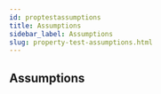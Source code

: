 ```yaml
---
id: proptestassumptions
title: Assumptions
sidebar_label: Assumptions
slug: property-test-assumptions.html
---
```





## Assumptions
